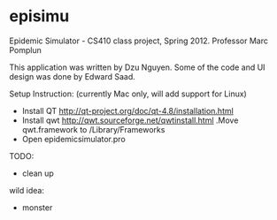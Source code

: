 episimu
=======

Epidemic Simulator - CS410 class project, Spring 2012. Professor Marc Pomplun


This application was written by Dzu Nguyen. Some of the code and UI design was done by Edward Saad.


Setup Instruction: (currently Mac only, will add support for Linux)

- Install QT http://qt-project.org/doc/qt-4.8/installation.html
- Install qwt http://qwt.sourceforge.net/qwtinstall.html .Move qwt.framework to /Library/Frameworks
- Open epidemicsimulator.pro




TODO:
- clean up

wild idea:
- monster
